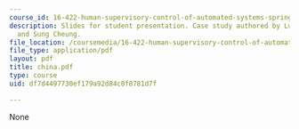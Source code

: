 ```yaml
---
course_id: 16-422-human-supervisory-control-of-automated-systems-spring-2004
description: Slides for student presentation. Case study authored by Luca Bertucelli
  and Sung Cheung.
file_location: /coursemedia/16-422-human-supervisory-control-of-automated-systems-spring-2004/df7d4497730ef179a92d84c0f8781d7f_china.pdf
file_type: application/pdf
layout: pdf
title: china.pdf
type: course
uid: df7d4497730ef179a92d84c0f8781d7f

---
```

None